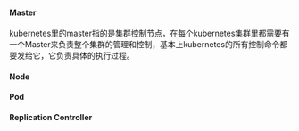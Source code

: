 #### Master

kubernetes里的master指的是集群控制节点，在每个kubernetes集群里都需要有一个Master来负责整个集群的管理和控制，基本上kubernetes的所有控制命令都要发给它，它负责具体的执行过程。



#### Node





#### Pod





#### Replication Controller




